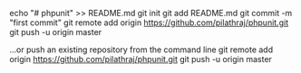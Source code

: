 echo "# phpunit" >> README.md
  git init
  git add README.md
  git commit -m "first commit"
  git remote add origin https://github.com/pilathraj/phpunit.git
  git push -u origin master
  
…or push an existing repository from the command line
git remote add origin https://github.com/pilathraj/phpunit.git
  git push -u origin master

